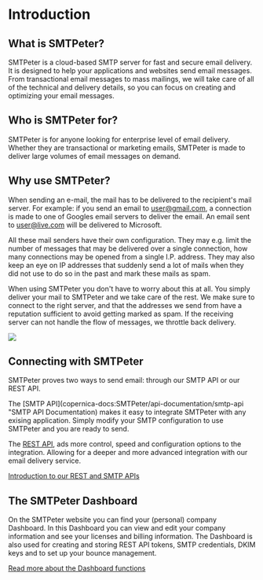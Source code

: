 # Introduction

## What is SMTPeter?

SMTPeter is a cloud-based SMTP server for fast and secure email delivery. It 
is designed to help your applications and websites send email messages. From
transactional email messages to mass mailings, we will take care of 
all of the technical and delivery details, so you can focus on creating 
and optimizing your email messages. 

## Who is SMTPeter for?

SMTPeter is for anyone looking for enterprise level of email delivery.
Whether they are transactional or marketing emails, SMTPeter is made
to deliver large volumes of email messages on demand.

## Why use SMTPeter?

When sending an e-mail, the mail has to be delivered to the recipient's 
mail server. For example: if you send an email to user@gmail.com, a
connection is made to one of Googles email servers to deliver the email.
An email sent to user@live.com will be delivered to Microsoft.

All these mail senders have their own configuration. They may e.g.
limit the number of messages that may be delivered over a single connection,
how many connections may be opened from a single I.P. address. They may also
keep an eye on IP addresses that suddenly send a lot of mails when they did not
use to do so in the past and mark these mails as spam.

When using SMTPeter you don't have to worry about this at all. You simply deliver
your mail to SMTPeter and we take care of the rest. We make sure to connect to the
right server, and that the addresses we send from have a reputation sufficient to
avoid getting marked as spam. If the receiving server can not handle the flow of
messages, we throttle back delivery.

![](copernica-docs:SMTPeter/Images/how_does_smtpeter_work_diagram.png)

## Connecting with SMTPeter

SMTPeter proves two ways to send email: through our SMTP API or our REST API. 

The [SMTP API](copernica-docs:SMTPeter/api-documentation/smtp-api "SMTP API Documentation) 
makes it easy to integrate SMTPeter with any exising application. 
Simply modify your SMTP configuration to use SMTPeter and you are ready to send. 

The [REST API](copernica-docs:SMTPeter/api-documentation/rest-api "REST API Documentation"), 
ads more control, speed and configuration options to the integration. 
Allowing for a deeper and more advanced integration with our email delivery service. 

[Introduction to our REST and SMTP APIs](copernica-docs:SMTPeter/api-documentation/api-introduction "API Overview")

## The SMTPeter Dashboard

On the SMTPeter website you can find your (personal) company Dashboard. In this Dashboard
you can view and edit your company information and see your licenses and billing information. 
The Dashboard is also used for creating and storing REST API tokens, SMTP credentials, DKIM keys
and to set up your bounce management. 

[Read more about the Dashboard functions](copernica-docs:SMTPeter/dashboard/dashboard-overview)

<!---
## SMTPeter features

Of course, there is more to SMTPeter than just delivering your email messages. We can track 
opens, clicks and bounces, and you can create fully responsive emails using our 
[ResponsiveEmail service](https://www.responsiveemail.com "ResponsiveEmail website"). 
All statistics and created templates can be found in your [ResponsiveEmail Dashboard](https://www.responsiveemail.com/https://www.responsiveemail.com/app/ "ResponsiveEmail Dashboard").

@todo features and what they do. 

[link to feature overview]
-->
